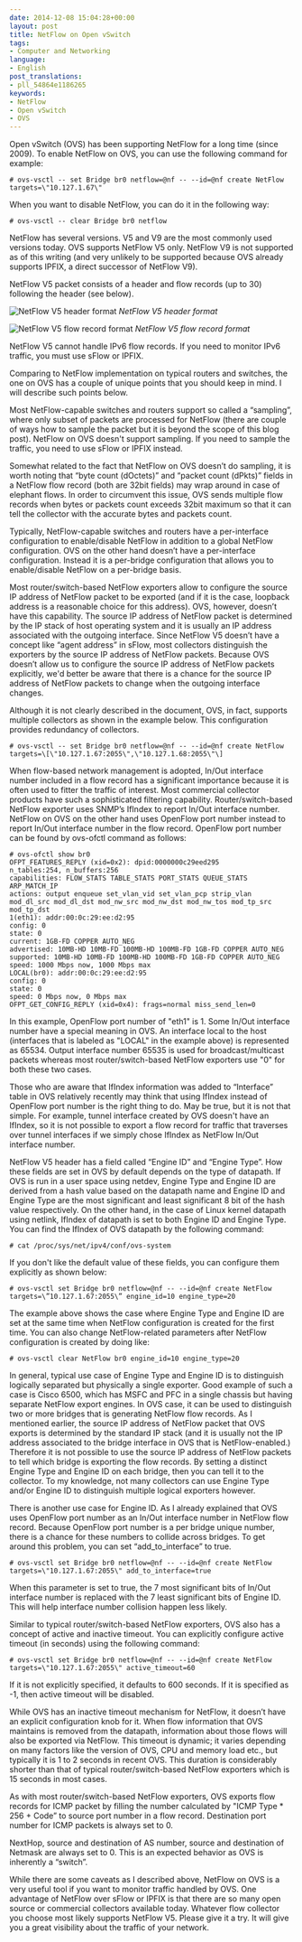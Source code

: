 ```yaml
---
date: 2014-12-08 15:04:28+00:00
layout: post
title: NetFlow on Open vSwitch
tags:
- Computer and Networking
language:
- English
post_translations:
- pll_54864e1186265
keywords:
- NetFlow
- Open vSwitch
- OVS
---
```


Open vSwitch (OVS) has been supporting NetFlow for a long time (since 2009). To enable NetFlow on OVS, you can use the following command for example:

    
    # ovs-vsctl -- set Bridge br0 netflow=@nf -- --id=@nf create NetFlow targets=\"10.127.1.67\"


When you want to disable NetFlow, you can do it in the following way:

    
    # ovs-vsctl -- clear Bridge br0 netflow


NetFlow has several versions. V5 and V9 are the most commonly used versions today. OVS supports NetFlow V5 only. NetFlow V9 is not supported as of this writing (and very unlikely to be supported because OVS already supports IPFIX, a direct successor of NetFlow V9).

NetFlow V5 packet consists of a header and flow records (up to 30) following the header (see below).

![NetFlow V5 header format]({{site.baseurl}}/images/NetFlow-V5-Header.svg)
*NetFlow V5 header format*

![NetFlow V5 flow record format]({{site.baseurl}}/images/NetFlow-V5-Flow-Record.svg)
*NetFlow V5 flow record format*

NetFlow V5 cannot handle IPv6 flow records. If you need to monitor IPv6 traffic, you must use sFlow or IPFIX.

Comparing to NetFlow implementation on typical routers and switches, the one on OVS has a couple of unique points that you should keep in mind. I will describe such points below.

Most NetFlow-capable switches and routers support so called a “sampling”, where only subset of packets are processed for NetFlow (there are couple of ways how to sample the packet but it is beyond the scope of this blog post). NetFlow on OVS doesn't support sampling. If you need to sample the traffic, you need to use sFlow or IPFIX instead.

Somewhat related to the fact that NetFlow on OVS doesn’t do sampling, it is worth noting that “byte count (dOctets)” and “packet count (dPkts)” fields in a NetFlow flow record (both are 32bit fields) may wrap around in case of elephant flows. In order to circumvent this issue, OVS sends multiple flow records when bytes or packets count exceeds 32bit maximum so that it can tell the collector with the accurate bytes and packets count.

Typically, NetFlow-capable switches and routers have a per-interface configuration to enable/disable NetFlow in addition to a global NetFlow configuration. OVS on the other hand doesn’t have a per-interface configuration. Instead it is a per-bridge configuration that allows you to enable/disable NetFlow on a per-bridge basis.

Most router/switch-based NetFlow exporters allow to configure the source IP address of NetFlow packet to be exported (and if it is the case, loopback address is a reasonable choice for this address). OVS, however, doesn’t have this capability. The source IP address of NetFlow packet is determined by the IP stack of host operating system and it is usually an IP address associated with the outgoing interface. Since NetFlow V5 doesn’t have a concept like “agent address” in sFlow, most collectors distinguish the exporters by the source IP address of NetFlow packets. Because OVS doesn’t allow us to configure the source IP address of NetFlow packets explicitly, we'd better be aware that there is a chance for the source IP address of NetFlow packets to change when the outgoing interface changes.

Although it is not clearly described in the document, OVS, in fact, supports multiple collectors as shown in the example below. This configuration provides redundancy of collectors.

    
    # ovs-vsctl -- set Bridge br0 netflow=@nf -- --id=@nf create NetFlow targets=\[\"10.127.1.67:2055\",\"10.127.1.68:2055\"\]


When flow-based network management is adopted, In/Out interface number included in a flow record has a significant importance because it is often used to fitter the traffic of interest. Most commercial collector products have such a sophisticated filtering capability. Router/switch-based NetFlow exporter uses SNMP’s IfIndex to report In/Out interface number. NetFlow on OVS on the other hand uses OpenFlow port number instead to report In/Out interface number in the flow record. OpenFlow port number can be found by ovs-ofctl command as follows:

    
    # ovs-ofctl show br0
    OFPT_FEATURES_REPLY (xid=0x2): dpid:0000000c29eed295
    n_tables:254, n_buffers:256
    capabilities: FLOW_STATS TABLE_STATS PORT_STATS QUEUE_STATS ARP_MATCH_IP
    actions: output enqueue set_vlan_vid set_vlan_pcp strip_vlan mod_dl_src mod_dl_dst mod_nw_src mod_nw_dst mod_nw_tos mod_tp_src mod_tp_dst
    1(eth1): addr:00:0c:29:ee:d2:95
    config: 0
    state: 0
    current: 1GB-FD COPPER AUTO_NEG
    advertised: 10MB-HD 10MB-FD 100MB-HD 100MB-FD 1GB-FD COPPER AUTO_NEG
    supported: 10MB-HD 10MB-FD 100MB-HD 100MB-FD 1GB-FD COPPER AUTO_NEG
    speed: 1000 Mbps now, 1000 Mbps max
    LOCAL(br0): addr:00:0c:29:ee:d2:95
    config: 0
    state: 0
    speed: 0 Mbps now, 0 Mbps max
    OFPT_GET_CONFIG_REPLY (xid=0x4): frags=normal miss_send_len=0


In this example, OpenFlow port number of "eth1" is 1. Some In/Out interface number have a special meaning in OVS. An interface local to the host (interfaces that is labeled as "LOCAL" in the example above) is represented as 65534. Output interface number 65535 is used for broadcast/multicast packets whereas most router/switch-based NetFlow exporters use "0" for both these two cases.

Those who are aware that IfIndex information was added to “Interface” table in OVS relatively recently may think that using IfIndex instead of OpenFlow port number is the right thing to do. May be true, but it is not that simple. For example, tunnel interface created by OVS doesn't have an IfIndex, so it is not possible to export a flow record for traffic that traverses over tunnel interfaces if we simply chose IfIndex as NetFlow In/Out interface number.

NetFlow V5 header has a field called “Engine ID” and “Engine Type”. How these fields are set in OVS by default depends on the type of datapath. If OVS is run in a user space using netdev, Engine Type and Engine ID are derived from a hash value based on the datapath name and Engine ID and Engine Type are the most significant and least significant 8 bit of the hash value respectively. On the other hand, in the case of Linux kernel datapath using netlink, IfIndex of datapath is set to both Engine ID and Engine Type. You can find the IfIndex of OVS datapath by the following command:

    
    # cat /proc/sys/net/ipv4/conf/ovs-system


If you don't like the default value of these fields, you can configure them explicitly as shown below:

    
    # ovs-vsctl set Bridge br0 netflow=@nf -- --id=@nf create NetFlow targets=\”10.127.1.67:2055\” engine_id=10 engine_type=20


The example above shows the case where Engine Type and Engine ID are set at the same time when NetFlow configuration is created for the first time. You can also change NetFlow-related parameters after NetFlow configuration is created by doing like:

    
    # ovs-vsctl clear NetFlow br0 engine_id=10 engine_type=20


In general, typical use case of Engine Type and Engine ID is to distinguish logically separated but physically a single exporter. Good example of such a case is Cisco 6500, which has MSFC and PFC in a single chassis but having separate NetFlow export engines. In OVS case, it can be used to distinguish two or more bridges that is generating NetFlow flow records. As I mentioned earlier, the source IP address of NetFlow packet that OVS exports is determined by the standard IP stack (and it is usually not the IP address associated to the bridge interface in OVS that is NetFlow-enabled.) Therefore it is not possible to use the source IP address of NetFlow packets to tell which bridge is exporting the flow records. By setting a distinct Engine Type and Engine ID on each bridge, then you can tell it to the collector. To my knowledge, not many collectors can use Engine Type and/or Engine ID to distinguish multiple logical exporters however.

There is another use case for Engine ID. As I already explained that OVS uses OpenFlow port number as an In/Out interface number in NetFlow flow record. Because OpenFlow port number is a per bridge unique number, there is a chance for these numbers to collide across bridges. To get around this problem, you can set “add_to_interface” to true.

    
    # ovs-vsctl set Bridge br0 netflow=@nf -- --id=@nf create NetFlow targets=\"10.127.1.67:2055\" add_to_interface=true


When this parameter is set to true, the 7 most significant bits of In/Out interface number is replaced with the 7 least significant bits of Engine ID. This will help interface number collision happen less likely.

Similar to typical router/switch-based NetFlow exporters, OVS also has a concept of active and inactive timeout. You can explicitly configure active timeout (in seconds) using the following command:

    
    # ovs-vsctl set Bridge br0 netflow=@nf -- --id=@nf create NetFlow targets=\"10.127.1.67:2055\" active_timeout=60


If it is not explicitly specified, it defaults to 600 seconds. If it is specified as -1, then active timeout will be disabled.

While OVS has an inactive timeout mechanism for NetFlow, it doesn’t have an explicit configuration knob for it. When flow information that OVS maintains is removed from the datapath, information about those flows will also be exported via NetFlow. This timeout is dynamic; it varies depending on many factors like the version of OVS, CPU and memory load etc., but typically it is 1 to 2 seconds in recent OVS. This duration is considerably shorter than that of typical router/switch-based NetFlow exporters which is 15 seconds in most cases.

As with most router/switch-based NetFlow exporters, OVS exports flow records for ICMP packet by filling the number calculated by "ICMP Type * 256 + Code” to source port number in a flow record. Destination port number for ICMP packets is always set to 0.

NextHop, source and destination of AS number, source and destination of Netmask are always set to 0. This is an expected behavior as OVS is inherently a “switch”.

While there are some caveats as I described above, NetFlow on OVS is a very useful tool if you want to monitor traffic handled by OVS. One advantage of NetFlow over sFlow or IPFIX is that there are so many open source or commercial collectors available today. Whatever flow collector you choose most likely supports NetFlow V5. Please give it a try. It will give you a great visibility about the traffic of your network.
